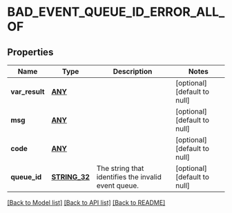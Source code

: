 # BAD_EVENT_QUEUE_ID_ERROR_ALL_OF

## Properties
Name | Type | Description | Notes
------------ | ------------- | ------------- | -------------
**var_result** | [**ANY**](.md) |  | [optional] [default to null]
**msg** | [**ANY**](.md) |  | [optional] [default to null]
**code** | [**ANY**](.md) |  | [optional] [default to null]
**queue_id** | [**STRING_32**](STRING_32.md) | The string that identifies the invalid event queue.  | [optional] [default to null]

[[Back to Model list]](../README.md#documentation-for-models) [[Back to API list]](../README.md#documentation-for-api-endpoints) [[Back to README]](../README.md)


